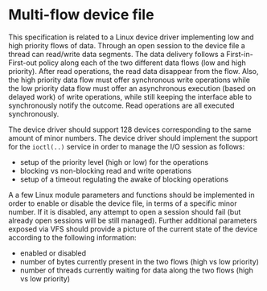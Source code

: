 # Multi-flow device file
This specification is related to a Linux device driver implementing low and high priority flows of data. Through an open session to the device file a thread can read/write data segments. The data delivery follows a First-in-First-out policy along each of the two different data flows (low and high priority). After read operations, the read data disappear from the flow. Also, the high priority data flow must offer synchronous write operations while the low priority data flow must offer an asynchronous execution (based on delayed work) of write operations, while still keeping the interface able to synchronously notify the outcome. Read operations are all executed synchronously.

The device driver should support 128 devices corresponding to the same amount of minor numbers.
The device driver should implement the support for the `ioctl(..)` service in order to manage the I/O session as follows:
- setup of the priority level (high or low) for the operations
- blocking vs non-blocking read and write operations
- setup of a timeout regulating the awake of blocking operations

A a few Linux module parameters and functions should be implemented in order to enable or disable the device file, in terms of a specific minor number. If it is disabled, any attempt to open a session should fail (but already open sessions will be still managed). Further additional parameters exposed via VFS should provide a picture of the current state of the device according to the following information:
- enabled or disabled
- number of bytes currently present in the two flows (high vs low priority)
- number of threads currently waiting for data along the two flows (high vs low priority)